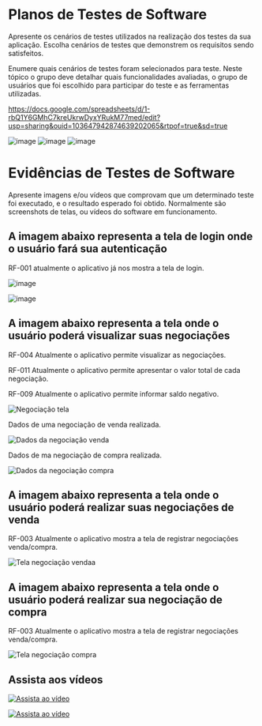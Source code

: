 # Planos de Testes de Software

Apresente os cenários de testes utilizados na realização dos testes da sua aplicação. Escolha cenários de testes que demonstrem os requisitos sendo satisfeitos.

Enumere quais cenários de testes foram selecionados para teste. Neste tópico o grupo deve detalhar quais funcionalidades avaliadas, o grupo de usuários que foi escolhido para participar do teste e as ferramentas utilizadas.

https://docs.google.com/spreadsheets/d/1-rbQ1Y6GMhC7kreUkrwDyxYRukM77med/edit?usp=sharing&ouid=103647942874639202065&rtpof=true&sd=true

![image](https://github.com/ICEI-PUC-Minas-PMV-ADS/pmv-ads-2023-2-e5-proj-empext-t2-projAgronegocio/assets/32153247/6592edbc-cc50-4d86-8a20-447c5b09aaa2)
![image](https://github.com/ICEI-PUC-Minas-PMV-ADS/pmv-ads-2023-2-e5-proj-empext-t2-projAgronegocio/assets/32153247/102aba6d-57b8-4854-978d-c170fc46b769)
![image](https://github.com/ICEI-PUC-Minas-PMV-ADS/pmv-ads-2023-2-e5-proj-empext-t2-projAgronegocio/assets/32153247/b0526f4f-d590-46b1-8c6f-facfbb499b40)


 
# Evidências de Testes de Software

Apresente imagens e/ou vídeos que comprovam que um determinado teste foi executado, e o resultado esperado foi obtido. Normalmente são screenshots de telas, ou vídeos do software em funcionamento.
## A imagem abaixo representa a tela de login onde o usuário fará sua autenticação
RF-001 atualmente o aplicativo já nos mostra a tela de login.

![image](https://github.com/ICEI-PUC-Minas-PMV-ADS/pmv-ads-2023-2-e5-proj-empext-t2-projAgronegocio/assets/32153247/ed9fe7c2-2240-4c0b-842f-7c4a041fe0bd)

![image](https://github.com/ICEI-PUC-Minas-PMV-ADS/pmv-ads-2023-2-e5-proj-empext-t2-projAgronegocio/assets/32153247/35c10d4c-4c91-4a00-a2a8-2e1f169fd1c2)

## A imagem abaixo representa a tela onde o usuário poderá visualizar suas negociações

RF-004	Atualmente o aplicativo permite visualizar as negociações.

RF-011	Atualmente o aplicativo permite apresentar o valor total de cada negociação.

RF-009	Atualmente o aplicativo permite informar saldo negativo.

![Negociação tela](https://github.com/ICEI-PUC-Minas-PMV-ADS/pmv-ads-2023-2-e5-proj-empext-t2-projAgronegocio/assets/127369443/37427e05-f064-48a2-b76e-46698456023e)


Dados de uma negociação de venda realizada.

![Dados da negociação venda](https://github.com/ICEI-PUC-Minas-PMV-ADS/pmv-ads-2023-2-e5-proj-empext-t2-projAgronegocio/assets/127369443/610033ac-ebe6-4242-9d02-935010f1c5f8)


Dados de ma negociação de compra realizada.

![Dados da negociação compra](https://github.com/ICEI-PUC-Minas-PMV-ADS/pmv-ads-2023-2-e5-proj-empext-t2-projAgronegocio/assets/127369443/7485d09b-d54d-4a89-9043-021cefdd5ec7)


## A imagem abaixo representa a tela onde o usuário poderá realizar suas negociações de venda

RF-003	Atualmente o aplicativo mostra a tela de registrar negociações venda/compra.

![Tela negociação vendaa](https://github.com/ICEI-PUC-Minas-PMV-ADS/pmv-ads-2023-2-e5-proj-empext-t2-projAgronegocio/assets/127369443/ed481c3d-e978-45cb-8032-9be8036d14de)

## A imagem abaixo representa a tela onde o usuário poderá realizar sua negociação de compra

RF-003	Atualmente o aplicativo mostra a tela de registrar negociações venda/compra.

![Tela negociação compra](https://github.com/ICEI-PUC-Minas-PMV-ADS/pmv-ads-2023-2-e5-proj-empext-t2-projAgronegocio/assets/127369443/2fb1e70d-eef1-4060-8120-baf2c2185b49)

## Assista aos vídeos

[![Assista ao vídeo](https://github.com/ICEI-PUC-Minas-PMV-ADS/pmv-ads-2023-2-e5-proj-empext-t2-projAgronegocio/assets/32153247/131aca8e-aac4-4bce-bb3a-528f65907915)](https://www.youtube.com/watch?v=cboLPdfvinA)

[![Assista ao vídeo](https://github.com/ICEI-PUC-Minas-PMV-ADS/pmv-ads-2023-2-e5-proj-empext-t2-projAgronegocio/assets/32153247/1ad4989b-b96e-4d4d-8a06-61c441e2c6c5)]([https://www.youtube.com/watch?v=cboLPdfvinA](https://www.youtube.com/watch?v=X862E7Hlrx4)https://www.youtube.com/watch?v=X862E7Hlrx4)
